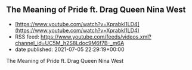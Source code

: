 ## The Meaning of Pride ft. Drag Queen Nina West
 - [https://www.youtube.com/watch?v=Xprabkl1LD4](https://www.youtube.com/watch?v=Xprabkl1LD4)
 - RSS feed: https://www.youtube.com/feeds/videos.xml?channel_id=UC5M_h2S8Ldoc9M6f7B-_m6A
 - date published: 2021-07-05 22:29:19+00:00

The Meaning of Pride ft. Drag Queen Nina West


